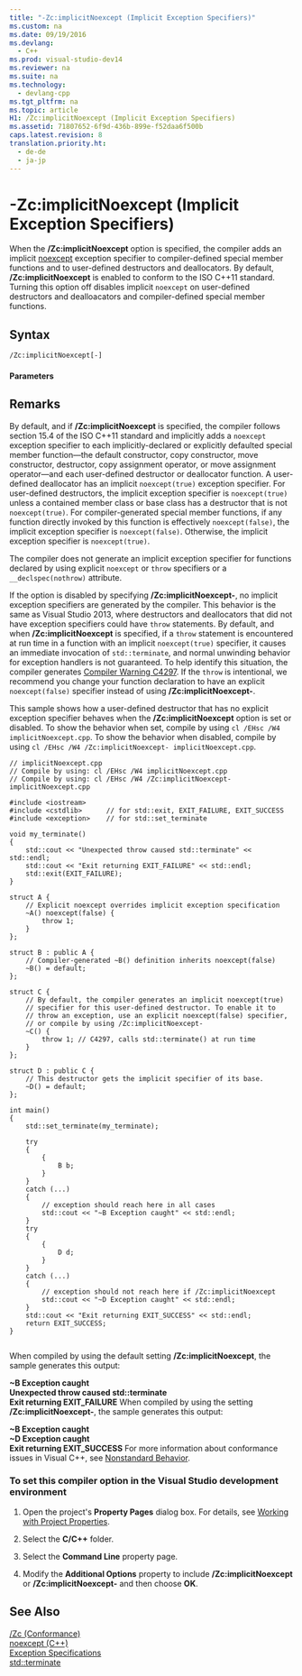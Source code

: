 ```yaml
---
title: "-Zc:implicitNoexcept (Implicit Exception Specifiers)"
ms.custom: na
ms.date: 09/19/2016
ms.devlang: 
  - C++
ms.prod: visual-studio-dev14
ms.reviewer: na
ms.suite: na
ms.technology: 
  - devlang-cpp
ms.tgt_pltfrm: na
ms.topic: article
H1: /Zc:implicitNoexcept (Implicit Exception Specifiers)
ms.assetid: 71807652-6f9d-436b-899e-f52daa6f500b
caps.latest.revision: 8
translation.priority.ht: 
  - de-de
  - ja-jp
---
```

# -Zc:implicitNoexcept (Implicit Exception Specifiers)
When the **/Zc:implicitNoexcept** option is specified, the compiler adds an implicit [noexcept](../vs140/noexcept--C---.md) exception specifier to compiler-defined special member functions and to user-defined destructors and deallocators. By default, **/Zc:implicitNoexcept** is enabled to conform to the ISO C++11 standard. Turning this option off disables implicit `noexcept` on user-defined destructors and dealloacators and compiler-defined special member functions.  
  
## Syntax  
  
```vb  
/Zc:implicitNoexcept[-]  
```  
  
#### Parameters  
  
## Remarks  
 By default, and if **/Zc:implicitNoexcept** is specified, the compiler follows section 15.4 of the ISO C++11 standard and implicitly adds a `noexcept` exception specifier to each implicitly-declared or explicitly defaulted special member function—the default constructor, copy constructor, move constructor, destructor, copy assignment operator, or move assignment operator—and each user-defined destructor or deallocator function. A user-defined deallocator has an implicit `noexcept(true)` exception specifier. For user-defined destructors, the implicit exception specifier is `noexcept(true)` unless a contained member class or base class has a destructor that is not `noexcept(true)`. For compiler-generated special member functions, if any function directly invoked by this function is effectively `noexcept(false)`, the implicit exception specifier is `noexcept(false)`. Otherwise, the implicit exception specifier is `noexcept(true)`.  
  
 The compiler does not generate an implicit exception specifier for functions declared by using explicit `noexcept` or `throw` specifiers or a `__declspec(nothrow)` attribute.  
  
 If the option is disabled by specifying **/Zc:implicitNoexcept-**, no implicit exception specifiers are generated by the compiler. This behavior is the same as Visual Studio 2013, where destructors and deallocators that did not have exception specifiers could have `throw` statements. By default, and when **/Zc:implicitNoexcept** is specified, if a `throw` statement is encountered at run time in a function with an implicit `noexcept(true)` specifier, it causes an immediate invocation of `std::terminate`, and normal unwinding behavior for exception handlers is not guaranteed. To help identify this situation, the compiler generates [Compiler Warning C4297](../vs140/Compiler-Warning--level-1--C4297.md). If the `throw` is intentional, we recommend you change your function declaration to have an explicit `noexcept(false)` specifier instead of using **/Zc:implicitNoexcept-**.  
  
 This sample shows how a user-defined destructor that has no explicit exception specifier behaves when the **/Zc:implicitNoexcept** option is set or disabled. To show the behavior when set, compile by using `cl /EHsc /W4 implicitNoexcept.cpp`. To show the behavior when disabled, compile by using `cl /EHsc /W4 /Zc:implicitNoexcept- implicitNoexcept.cpp`.  
  
```  
// implicitNoexcept.cpp  
// Compile by using: cl /EHsc /W4 implicitNoexcept.cpp  
// Compile by using: cl /EHsc /W4 /Zc:implicitNoexcept- implicitNoexcept.cpp  
  
#include <iostream>  
#include <cstdlib>      // for std::exit, EXIT_FAILURE, EXIT_SUCCESS  
#include <exception>    // for std::set_terminate  
  
void my_terminate()  
{  
    std::cout << "Unexpected throw caused std::terminate" << std::endl;  
    std::cout << "Exit returning EXIT_FAILURE" << std::endl;  
    std::exit(EXIT_FAILURE);  
}  
  
struct A {  
    // Explicit noexcept overrides implicit exception specification  
    ~A() noexcept(false) {  
        throw 1;  
    }  
};  
  
struct B : public A {  
    // Compiler-generated ~B() definition inherits noexcept(false)  
    ~B() = default;  
};  
  
struct C {  
    // By default, the compiler generates an implicit noexcept(true)  
    // specifier for this user-defined destructor. To enable it to  
    // throw an exception, use an explicit noexcept(false) specifier,  
    // or compile by using /Zc:implicitNoexcept-  
    ~C() {    
        throw 1; // C4297, calls std::terminate() at run time  
    }  
};  
  
struct D : public C {  
    // This destructor gets the implicit specifier of its base.  
    ~D() = default;  
};  
  
int main()  
{  
    std::set_terminate(my_terminate);  
  
    try  
    {  
        {  
            B b;   
        }  
    }  
    catch (...)  
    {  
        // exception should reach here in all cases  
        std::cout << "~B Exception caught" << std::endl;  
    }  
    try  
    {  
        {  
            D d;  
        }  
    }  
    catch (...)  
    {  
        // exception should not reach here if /Zc:implicitNoexcept  
        std::cout << "~D Exception caught" << std::endl;  
    }  
    std::cout << "Exit returning EXIT_SUCCESS" << std::endl;  
    return EXIT_SUCCESS;  
}  
  
```  
  
 When compiled by using the default setting **/Zc:implicitNoexcept**, the sample generates this output:  
  
 **~B Exception caught**  
**Unexpected throw caused std::terminate**  
**Exit returning EXIT_FAILURE** When compiled by using the setting **/Zc:implicitNoexcept-**, the sample generates this output:  
  
 **~B Exception caught**  
**~D Exception caught**  
**Exit returning EXIT_SUCCESS** For more information about conformance issues in Visual C++, see [Nonstandard Behavior](../vs140/Nonstandard-Behavior.md).  
  
### To set this compiler option in the Visual Studio development environment  
  
1.  Open the project's **Property Pages** dialog box. For details, see [Working with Project Properties](../vs140/Working-with-Project-Properties.md).  
  
2.  Select the **C/C++** folder.  
  
3.  Select the **Command Line** property page.  
  
4.  Modify the **Additional Options** property to include **/Zc:implicitNoexcept** or **/Zc:implicitNoexcept-** and then choose **OK**.  
  
## See Also  
 [/Zc (Conformance)](../vs140/-Zc--Conformance-.md)   
 [noexcept (C++)](../vs140/noexcept--C---.md)   
 [Exception Specifications](../vs140/Exception-Specifications--throw---C---.md)   
 [std::terminate](../vs140/terminate---exception--.md)